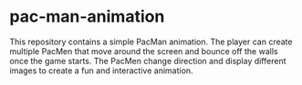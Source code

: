 # pac-man-animation
This repository contains a simple PacMan animation. The player can create multiple PacMen that move around the screen and bounce off the walls once the game starts. The PacMen change direction and display different images to create a fun and interactive animation.
